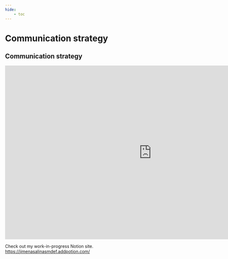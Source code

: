 ```yaml
---
hide:
    - toc
---
```


# Communication strategy

## Communication strategy

<iframe src="https://docs.google.com/presentation/d/e/2PACX-1vRWD-kFFSTZCJQ-FUt9BuMqar3mkXr9kQSFAhTCQQWNNDa-hxkVG9U4ouDWvwFWHB_qiFx85gF501tH/embed?start=false&loop=false&delayms=3000" frameborder="0" width="960" height="569" allowfullscreen="true" mozallowfullscreen="true" webkitallowfullscreen="true"></iframe>

Check out my work-in-progress Notion site.
https://jimenasalinasmdef.addpotion.com/
